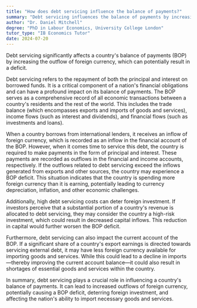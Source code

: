 ```yaml
---
title: "How does debt servicing influence the balance of payments?"
summary: "Debt servicing influences the balance of payments by increasing the outflow of foreign currency, potentially leading to a deficit."
author: "Dr. Daniel Mitchell"
degree: "PhD in Labour Economics, University College London"
tutor_type: "IB Economics Tutor"
date: 2024-07-20
---
```


Debt servicing significantly affects a country's balance of payments (BOP) by increasing the outflow of foreign currency, which can potentially result in a deficit.

Debt servicing refers to the repayment of both the principal and interest on borrowed funds. It is a critical component of a nation's financial obligations and can have a profound impact on its balance of payments. The BOP serves as a comprehensive record of all economic transactions between a country's residents and the rest of the world. This includes the trade balance (which encompasses exports and imports of goods and services), income flows (such as interest and dividends), and financial flows (such as investments and loans).

When a country borrows from international lenders, it receives an inflow of foreign currency, which is recorded as an inflow in the financial account of the BOP. However, when it comes time to service this debt, the country is required to make payments in the form of principal and interest. These payments are recorded as outflows in the financial and income accounts, respectively. If the outflows related to debt servicing exceed the inflows generated from exports and other sources, the country may experience a BOP deficit. This situation indicates that the country is spending more foreign currency than it is earning, potentially leading to currency depreciation, inflation, and other economic challenges.

Additionally, high debt servicing costs can deter foreign investment. If investors perceive that a substantial portion of a country's revenue is allocated to debt servicing, they may consider the country a high-risk investment, which could result in decreased capital inflows. This reduction in capital would further worsen the BOP deficit.

Furthermore, debt servicing can also impact the current account of the BOP. If a significant share of a country's export earnings is directed towards servicing external debt, it may have less foreign currency available for importing goods and services. While this could lead to a decline in imports—thereby improving the current account balance—it could also result in shortages of essential goods and services within the country.

In summary, debt servicing plays a crucial role in influencing a country's balance of payments. It can lead to increased outflows of foreign currency, potentially causing a BOP deficit, deterring foreign investment, and affecting the nation's ability to import necessary goods and services.
    
